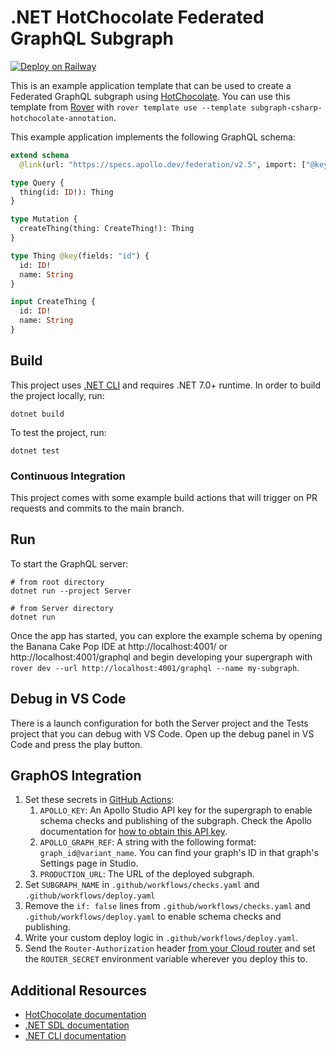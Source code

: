# .NET HotChocolate Federated GraphQL Subgraph

[![Deploy on Railway](https://railway.app/button.svg)](https://railway.app/template/cJcDcc?referralCode=neALOu)

This is an example application template that can be used to create a Federated GraphQL subgraph using [HotChocolate](https://chillicream.com/docs/hotchocolate/v13). You can use this template from [Rover](https://www.apollographql.com/docs/rover/commands/template/) with `rover template use --template subgraph-csharp-hotchocolate-annotation`.

This example application implements the following GraphQL schema:

```graphql
extend schema
  @link(url: "https://specs.apollo.dev/federation/v2.5", import: ["@key"])

type Query {
  thing(id: ID!): Thing
}

type Mutation {
  createThing(thing: CreateThing!): Thing
}

type Thing @key(fields: "id") {
  id: ID!
  name: String
}

input CreateThing {
  id: ID!
  name: String
}
```

## Build

This project uses [.NET CLI](https://learn.microsoft.com/en-us/dotnet/core/tools/) and requires .NET 7.0+ runtime. In order to build the project locally, run:

```shell
dotnet build
```

To test the project, run:

```shell
dotnet test
```

### Continuous Integration

This project comes with some example build actions that will trigger on PR requests and commits to the main branch.

## Run

To start the GraphQL server:

```shell script
# from root directory
dotnet run --project Server

# from Server directory
dotnet run
```

Once the app has started, you can explore the example schema by opening the Banana Cake Pop IDE at http://localhost:4001/ or http://localhost:4001/graphql and begin developing your supergraph with `rover dev --url http://localhost:4001/graphql --name my-subgraph`.

## Debug in VS Code

There is a launch configuration for both the Server project and the Tests project that you can debug with VS Code. Open up the debug panel in VS Code and press the play button.

## GraphOS Integration

1. Set these secrets in [GitHub Actions](https://docs.github.com/en/actions/security-guides/using-secrets-in-github-actions#creating-secrets-for-a-repository):
   1. `APOLLO_KEY`: An Apollo Studio API key for the supergraph to enable schema checks and publishing of the subgraph. Check the Apollo documentation for [how to obtain this API key](https://www.apollographql.com/docs/graphos/api-keys/#graph-api-keys).
   2. `APOLLO_GRAPH_REF`: A string with the following format: `graph_id@variant_name`. You can find your graph's ID in that graph's Settings page in Studio.
   3. `PRODUCTION_URL`: The URL of the deployed subgraph.
3. Set `SUBGRAPH_NAME` in `.github/workflows/checks.yaml` and `.github/workflows/deploy.yaml`
4. Remove the `if: false` lines from `.github/workflows/checks.yaml` and `.github/workflows/deploy.yaml` to enable schema checks and publishing.
5. Write your custom deploy logic in `.github/workflows/deploy.yaml`.
6. Send the `Router-Authorization` header [from your Cloud router](https://www.apollographql.com/docs/graphos/routing/cloud-configuration#managing-secrets) and set the `ROUTER_SECRET` environment variable wherever you deploy this to.

## Additional Resources

- [HotChocolate documentation](https://chillicream.com/docs/hotchocolate/v13)
- [.NET SDL documentation](https://learn.microsoft.com/en-us/dotnet/core/sdk)
- [.NET CLI documentation](https://learn.microsoft.com/en-us/dotnet/core/tools/)
